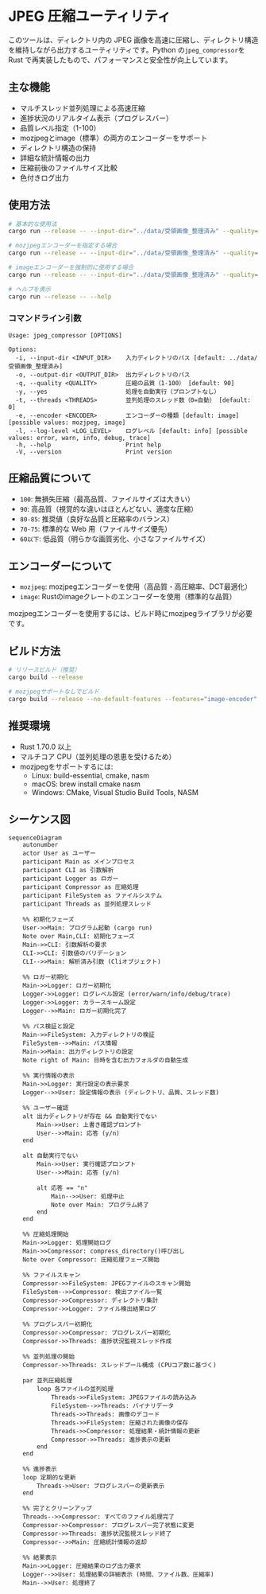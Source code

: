 # JPEG 圧縮ユーティリティ

このツールは、ディレクトリ内の JPEG 画像を高速に圧縮し、ディレクトリ構造を維持しながら出力するユーティリティです。Python の`jpeg_compressor`を Rust で再実装したもので、パフォーマンスと安全性が向上しています。

## 主な機能

- マルチスレッド並列処理による高速圧縮
- 進捗状況のリアルタイム表示（プログレスバー）
- 品質レベル指定（1-100）
- mozjpegとimage（標準）の両方のエンコーダーをサポート
- ディレクトリ構造の保持
- 詳細な統計情報の出力
- 圧縮前後のファイルサイズ比較
- 色付きログ出力

## 使用方法

```bash
# 基本的な使用法
cargo run --release -- --input-dir="../data/受領画像_整理済み" --quality=85

# mozjpegエンコーダーを指定する場合
cargo run --release -- --input-dir="../data/受領画像_整理済み" --quality=85 --encoder=mozjpeg

# imageエンコーダーを強制的に使用する場合
cargo run --release -- --input-dir="../data/受領画像_整理済み" --quality=85 --encoder=image

# ヘルプを表示
cargo run --release -- --help
```

### コマンドライン引数

```
Usage: jpeg_compressor [OPTIONS]

Options:
  -i, --input-dir <INPUT_DIR>    入力ディレクトリのパス [default: ../data/受領画像_整理済み]
  -o, --output-dir <OUTPUT_DIR>  出力ディレクトリのパス
  -q, --quality <QUALITY>        圧縮の品質（1-100） [default: 90]
  -y, --yes                      処理を自動実行（プロンプトなし）
  -t, --threads <THREADS>        並列処理のスレッド数（0=自動） [default: 0]
  -e, --encoder <ENCODER>        エンコーダーの種類 [default: image] [possible values: mozjpeg, image]
  -l, --log-level <LOG_LEVEL>    ログレベル [default: info] [possible values: error, warn, info, debug, trace]
  -h, --help                     Print help
  -V, --version                  Print version
```

## 圧縮品質について

- `100`: 無損失圧縮（最高品質、ファイルサイズは大きい）
- `90`: 高品質（視覚的な違いはほとんどない、適度な圧縮）
- `80-85`: 推奨値（良好な品質と圧縮率のバランス）
- `70-75`: 標準的な Web 用（ファイルサイズ優先）
- `60以下`: 低品質（明らかな画質劣化、小さなファイルサイズ）

## エンコーダーについて

- `mozjpeg`: mozjpegエンコーダーを使用（高品質・高圧縮率、DCT最適化）
- `image`: Rustのimageクレートのエンコーダーを使用（標準的な品質）

mozjpegエンコーダーを使用するには、ビルド時にmozjpegライブラリが必要です。

## ビルド方法

```bash
# リリースビルド（推奨）
cargo build --release

# mozjpegサポートなしでビルド
cargo build --release --no-default-features --features="image-encoder"
```

## 推奨環境

- Rust 1.70.0 以上
- マルチコア CPU（並列処理の恩恵を受けるため）
- mozjpegをサポートするには:
  - Linux: build-essential, cmake, nasm
  - macOS: brew install cmake nasm
  - Windows: CMake, Visual Studio Build Tools, NASM

## シーケンス図

```mermaid
sequenceDiagram
    autonumber
    actor User as ユーザー
    participant Main as メインプロセス
    participant CLI as 引数解析
    participant Logger as ロガー
    participant Compressor as 圧縮処理
    participant FileSystem as ファイルシステム
    participant Threads as 並列処理スレッド

    %% 初期化フェーズ
    User->>Main: プログラム起動 (cargo run)
    Note over Main,CLI: 初期化フェーズ
    Main->>CLI: 引数解析の要求
    CLI->>CLI: 引数値のバリデーション
    CLI-->>Main: 解析済み引数 (Cliオブジェクト)

    %% ロガー初期化
    Main->>Logger: ロガー初期化
    Logger->>Logger: ログレベル設定 (error/warn/info/debug/trace)
    Logger->>Logger: カラースキーム設定
    Logger-->>Main: ロガー初期化完了

    %% パス検証と設定
    Main->>FileSystem: 入力ディレクトリの検証
    FileSystem-->>Main: パス情報
    Main->>Main: 出力ディレクトリの設定
    Note right of Main: 日時を含む出力フォルダの自動生成

    %% 実行情報の表示
    Main->>Logger: 実行設定の表示要求
    Logger-->>User: 設定情報の表示 (ディレクトリ、品質、スレッド数)

    %% ユーザー確認
    alt 出力ディレクトリが存在 && 自動実行でない
        Main->>User: 上書き確認プロンプト
        User-->>Main: 応答 (y/n)
    end

    alt 自動実行でない
        Main->>User: 実行確認プロンプト
        User-->>Main: 応答 (y/n)

        alt 応答 == "n"
            Main-->>User: 処理中止
            Note over Main: プログラム終了
        end
    end

    %% 圧縮処理開始
    Main->>Logger: 処理開始ログ
    Main->>Compressor: compress_directory()呼び出し
    Note over Compressor: 圧縮処理フェーズ開始

    %% ファイルスキャン
    Compressor->>FileSystem: JPEGファイルのスキャン開始
    FileSystem-->>Compressor: 検出ファイル一覧
    Compressor->>Compressor: ディレクトリ集計
    Compressor->>Logger: ファイル検出結果ログ

    %% プログレスバー初期化
    Compressor->>Compressor: プログレスバー初期化
    Compressor->>Threads: 進捗状況監視スレッド作成

    %% 並列処理の開始
    Compressor->>Threads: スレッドプール構成 (CPUコア数に基づく)

    par 並列圧縮処理
        loop 各ファイルの並列処理
            Threads->>FileSystem: JPEGファイルの読み込み
            FileSystem-->>Threads: バイナリデータ
            Threads->>Threads: 画像のデコード
            Threads->>FileSystem: 圧縮された画像の保存
            Threads->>Compressor: 処理結果・統計情報の更新
            Compressor->>Threads: 進捗表示の更新
        end
    end

    %% 進捗表示
    loop 定期的な更新
        Threads->>User: プログレスバーの更新表示
    end

    %% 完了とクリーンアップ
    Threads-->>Compressor: すべてのファイル処理完了
    Compressor->>Compressor: プログレスバー完了状態に変更
    Compressor->>Threads: 進捗状況監視スレッド終了
    Compressor-->>Main: 圧縮統計情報の返却

    %% 結果表示
    Main->>Logger: 圧縮結果のログ出力要求
    Logger-->>User: 処理結果の詳細表示 (時間、ファイル数、圧縮率)
    Main-->>User: 処理終了
```
